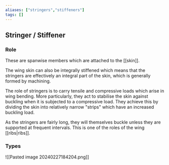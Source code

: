 ```yaml
---
aliases: ["stringers","stiffeners"]
tags: []
---
```


## Stringer / Stiffener

### Role

These are spanwise members which are attached to the [[skin]].

The wing skin can also be integrally stiffened which means that the stringers are effectively an integral part of the skin, which is generally formed by machining.

The role of stringers is to carry tensile and compressive loads which arise in wing bending. More particularly, they act to stabilise the skin against buckling when it is subjected to a compressive load. They achieve this by dividing the skin into relatively narrow "strips" which have an increased buckling load. 

As the stringers are fairly long,  they will themselves buckle unless they are supported at frequent intervals. This is one of the roles of the wing [[ribs|ribs]].

### Types

![[Pasted image 20240227184204.png]]
